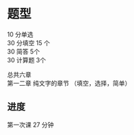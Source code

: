 
# 题型

10 分单选  
30 分填空   15 个  
30 简答     5个  
30 计算题   3个  

总共六章  
第一二章 纯文字的章节 （填空，选择，简单）

## 进度

第一次课  27 分钟